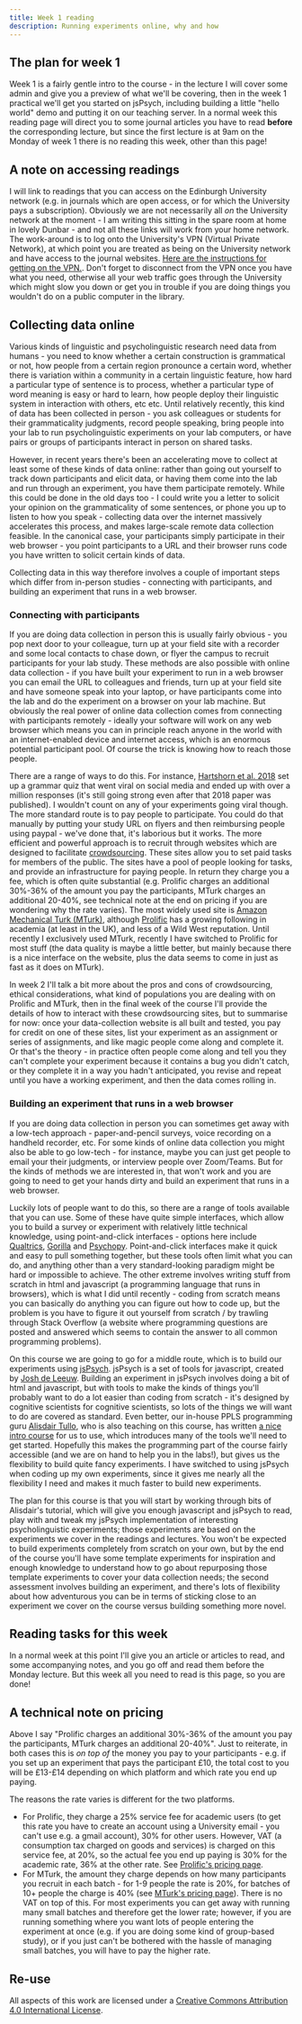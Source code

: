 ```yaml
---
title: Week 1 reading
description: Running experiments online, why and how
---
```


## The plan for week 1

Week 1 is a fairly gentle intro to the course - in the lecture I will cover some admin and give you a preview of what we'll be covering, then in the week 1 practical we'll get you started on jsPsych, including building a little "hello world" demo and putting it on our teaching server. In a normal week this reading page will direct you to some journal articles you have to read **before** the corresponding lecture, but since the first lecture is at 9am on the Monday of week 1 there is no reading this week, other than this page! 


## A note on accessing readings

I will link to readings that you can access on the Edinburgh University network (e.g. in journals which are open access, or for which the University pays a subscription). Obviously we are not necessarily all *on* the University network at the moment - I am writing this sitting in the spare room at home in lovely Dunbar - and not all these links will work from your home network. The work-around is to log onto the University's VPN (Virtual Private Network), at which point you are treated as being on the University network and have access to the journal websites. [Here are the instructions for getting on the VPN.](https://www.ed.ac.uk/information-services/computing/desktop-personal/vpn/vpn-service-introduction). Don't forget to disconnect from the VPN once you have what you need, otherwise all your web traffic goes through the University which might slow you down or get you in trouble if you are doing things you wouldn't do on a public computer in the library.

## Collecting data online

Various kinds of linguistic and psycholinguistic research need data from humans - you need to know whether a certain construction is grammatical or not, how people from a certain region pronounce a certain word, whether there is variation within a community in a certain linguistic feature, how hard a particular type of sentence is to process, whether a particular type of word meaning is easy or hard to learn, how people deploy their linguistic system in interaction with others, etc etc.  Until relatively recently, this kind of data has been collected in person - you ask colleagues or students for their grammaticality judgments, record people speaking, bring people into your lab to run psycholinguistic experiments on your lab computers, or have pairs or groups of participants interact in person on shared tasks.

However, in recent years there's been an accelerating move to collect at least some of these kinds of data online: rather than going out yourself to track down participants and elicit data, or having them come into the lab and run through an experiment, you have them participate remotely. While this could be done in the old days too - I could write you a letter to solicit your opinion on the grammaticality of some sentences, or phone you up to listen to how you speak - collecting data over the internet massively accelerates this process, and makes large-scale remote data collection feasible. In the canonical case, your participants simply participate in their web browser - you point participants to a URL and their browser runs code you have written to solicit certain kinds of data.

Collecting data in this way therefore involves a couple of important steps which differ from in-person studies - connecting with participants, and building an experiment that runs in a web browser.

### Connecting with participants

If you are doing data collection in person this is usually fairly obvious - you pop next door to your colleague, turn up at your field site with a recorder and some local contacts to chase down, or flyer the campus to recruit participants for your lab study. These methods are also possible with online data collection - if you have built your experiment to run in a web browser you can email the URL to colleagues and friends, turn up at your field site and have someone speak into your laptop, or have participants come into the lab and do the experiment on a browser on your lab machine. But obviously the real power of online data collection comes from connecting with participants remotely - ideally your software will work on any web browser which means you can in principle reach anyone in the world with an internet-enabled device and internet access, which is an enormous potential participant pool. Of course the trick is knowing how to reach those people.

There are a range of ways to do this. For instance, [Hartshorn et al. 2018](https://www.sciencedirect.com/science/article/abs/pii/S0010027718300994) set up a grammar quiz that went viral on social media and ended up with over a million responses (it's still going strong even after that 2018 paper was published). I wouldn't count on any of your experiments going viral though. The more standard route is to pay people to participate. You could do that manually by putting your study URL on flyers and then reimbursing people using paypal - we've done that, it's laborious but it works. The more efficient and powerful approach is to recruit through websites which are designed to facilitate [crowdsourcing](https://en.wikipedia.org/wiki/Crowdsourcing). These sites allow you to set paid tasks for members of the public. The sites have a pool of people looking for tasks, and provide an infrastructure for paying people. In return they charge you a fee, which is often quite substantial (e.g. Prolific charges an additional 30%-36% of the amount you pay the participants, MTurk charges an additional 20-40%, see technical note at the end on pricing if you are wondering why the rate varies). The most widely used site is [Amazon Mechanical Turk (MTurk)](https://www.mturk.com), although [Prolific](https://www.prolific.co) has a growing following in academia (at least in the UK), and less of a Wild West reputation. Until recently I exclusively used MTurk, recently I have switched to Prolific for most stuff (the data quality is maybe a little better, but mainly because there is a nice interface on the website, plus the data seems to come in just as fast as it does on MTurk).

In week 2 I'll talk a bit more about the pros and cons of crowdsourcing, ethical considerations, what kind of populations you are dealing with on Prolific and MTurk, then in the final week of the course I'll provide the details of how to interact with these crowdsourcing sites, but to summarise for now: once your data-collection website is all built and tested, you pay for credit on one of these sites, list your experiment as an assignment or series of assignments, and like magic people come along and complete it. Or that's the theory - in practice often people come along and tell you they can't complete your experiment because it contains a bug you didn't catch, or they complete it in a way you hadn't anticipated, you revise and repeat until you have a working experiment, and then the data comes rolling in.

### Building an experiment that runs in a web browser

If you are doing data collection in person you can sometimes get away with a low-tech approach - paper-and-pencil surveys, voice recording on a handheld recorder, etc. For some kinds of online data collection you might also be able to go low-tech - for instance, maybe you can just get people to email your their judgments, or interview people over Zoom/Teams. But for the kinds of methods we are interested in, that won't work and you are going to need to get your hands dirty and build an experiment that runs in a web browser.

Luckily lots of people want to do this, so there are a range of tools available that you can use. Some of these have quite simple interfaces, which allow you to build a survey or experiment with relatively little technical knowledge, using point-and-click interfaces - options here include [Qualtrics](https://edinburgh.eu.qualtrics.com), [Gorilla](https://gorilla.sc/) and [Psychopy](https://www.psychopy.org). Point-and-click interfaces make it quick and easy to pull something together, but these tools often limit what you can do, and anything other than a very standard-looking paradigm might be hard or impossible to achieve. The other extreme involves writing stuff from scratch in html and javascript (a programming language that runs in browsers), which is what I did until recently - coding from scratch means you can basically do anything you can figure out how to code up, but the problem is you have to figure it out yourself from scratch / by trawling through Stack Overflow (a website where programming questions are posted and answered which seems to contain the answer to all common programming problems).

On this course we are going to go for a middle route, which is to build our experiments using [jsPsych](https://www.jspsych.org). jsPsych is a set of tools for javascript, created by [Josh de Leeuw](https://www.vassar.edu/faculty/jdeleeuw/). Building an experiment in jsPsych involves doing a bit of html and javascript, but with tools to make the kinds of things you'll probably want to do a lot easier than coding from scratch - it's designed by cognitive scientists for cognitive scientists, so lots of the things we will want to do are covered as standard. Even better, our in-house PPLS programming guru [Alisdair Tullo](https://www.ed.ac.uk/profile/alisdair-tullo), who is also teaching on this course, has written [a nice intro course](https://softdev.ppls.ed.ac.uk/online_experiments7/index.html) for us to use, which introduces many of the tools we'll need to get started. Hopefully this makes the programming part of the course fairly accessible (and we are on hand to help you in the labs!), but gives us the flexibility to build quite fancy experiments. I have switched to using jsPsych when coding up my own experiments, since it gives me nearly all the flexibility I need and makes it much faster to build new experiments.

The plan for this course is that you will start by working through bits of Alisdair's tutorial, which will give you enough javascript and jsPsych to read, play with and tweak my jsPsych implementation of interesting psycholinguistic experiments; those experiments are based on the experiments we cover in the readings and lectures. You won't be expected to build experiments completely from scratch on your own, but by the end of the course you'll have some template experiments for inspiration and enough knowledge to understand how to go about repurposing those template experiments to cover your data collection needs; the second assessment involves building an experiment, and there's lots of flexibility about how adventurous you can be in terms of sticking close to an experiment we cover on the course versus building something more novel.

## Reading tasks for this week

In a normal week at this point I'll give you an article or articles to read, and some accompanying notes, and you go off and read them before the Monday lecture. But this week all you need to read is this page, so you are done!

## A technical note on pricing

Above I say "Prolific charges an additional 30%-36% of the amount you pay the participants, MTurk charges an additional 20-40%". Just to reiterate, in both cases this is *on top of* the money you pay to your participants - e.g. if you set up an experiment that pays the participant £10, the total cost to you will be £13-£14 depending on which platform and which rate you end up paying. 

The reasons the rate varies is different for the two platforms.
- For Prolific, they charge a 25% service fee for academic users (to get this rate you have to create an account using a University email - you can't use e.g. a gmail account), 30% for other users. However, VAT (a consumption tax charged on goods and services) is charged on this service fee, at 20%, so the actual fee you end up paying is 30% for the academic rate, 36% at the other rate. See [Prolific's pricing page](https://www.prolific.co/pricing).
- For MTurk, the amount they charge depends on how many participants you recruit in each batch - for 1-9 people the rate is 20%, for batches of 10+ people the charge is 40% (see [MTurk's pricing page](https://www.mturk.com/pricing)). There is no VAT on top of this. For most experiments you can get away with running many small batches and therefore get the lower rate; however, if you are running something where you want lots of people entering the experiment at once (e.g. if you are doing some kind of group-based study), or if you just can't be bothered with the hassle of managing small batches, you will have to pay the higher rate.

## Re-use

All aspects of this work are licensed under a [Creative Commons Attribution 4.0 International License](http://creativecommons.org/licenses/by/4.0/).
